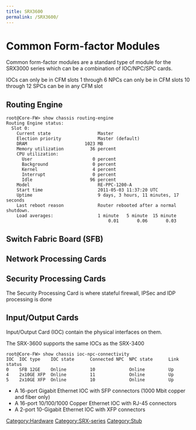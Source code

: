 ```yaml
---
title: SRX3600
permalink: /SRX3600/
---
```


Common Form-factor Modules
==========================

Common form-factor modules are a standard type of module for the SRX3000 series which can be a combination of IOC/NPC/SPC cards.

IOCs can only be in CFM slots 1 through 6 NPCs can only be in CFM slots 10 through 12 SPCs can be in any CFM slot

Routing Engine
--------------

    root@Core-FW> show chassis routing-engine
    Routing Engine status:
      Slot 0:
        Current state                  Master
        Election priority              Master (default)
        DRAM                      1023 MB
        Memory utilization          36 percent
        CPU utilization:
          User                       0 percent
          Background                 0 percent
          Kernel                     4 percent
          Interrupt                  0 percent
          Idle                      96 percent
        Model                          RE-PPC-1200-A
        Start time                     2011-05-03 11:37:20 UTC
        Uptime                         9 days, 3 hours, 11 minutes, 17 seconds
        Last reboot reason             Router rebooted after a normal shutdown.
        Load averages:                 1 minute   5 minute  15 minute
                                           0.01       0.06       0.03

Switch Fabric Board (SFB)
-------------------------

Network Processing Cards
------------------------

Security Processing Cards
-------------------------

The Security Processing Card is where stateful firewall, IPSec and IDP processing is done

Input/Output Cards
------------------

Input/Output Card (IOC) contain the physical interfaces on them.

The SRX-3600 supports the same IOCs as the SRX-3400

    root@Core-FW> show chassis ioc-npc-connectivity
    IOC  IOC type    IOC state      Connected NPC  NPC state      Link status
    0    SFB 12GE    Online         10             Online         Up
    4    2x10GE XFP  Online         11             Online         Up
    5    2x10GE XFP  Online         10             Online         Up

-   A 16-port Gigabit Ethernet IOC with SFP connectors (1000 Mbit copper and fiber only)
-   A 16-port 10/100/1000 Copper Ethernet IOC with RJ-45 connectors
-   A 2-port 10-Gigabit Ethernet IOC with XFP connectors

[Category:Hardware](/Category:Hardware "wikilink") [Category:SRX-series](/Category:SRX-series "wikilink") [Category:Stub](/Category:Stub "wikilink")